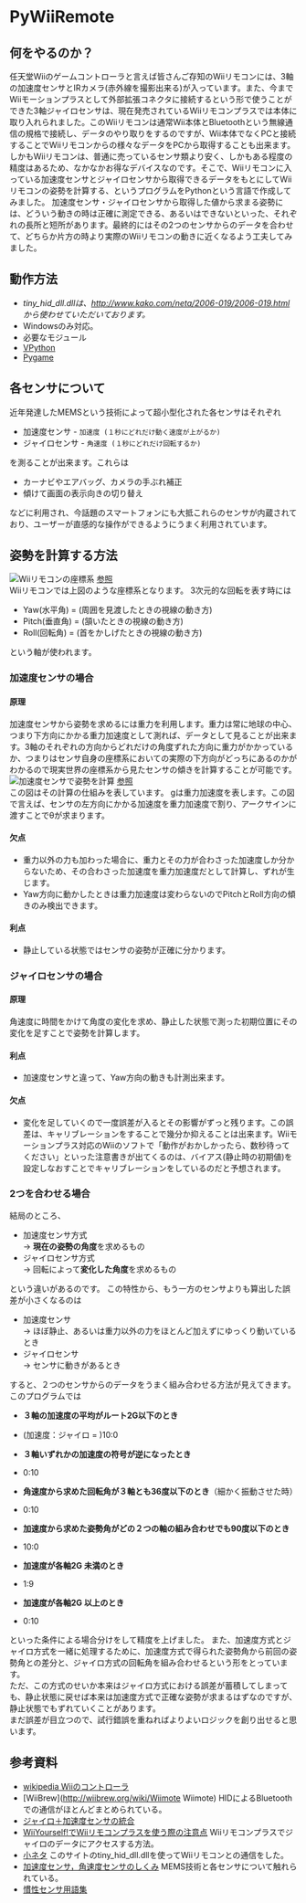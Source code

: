# PyWiiRemote

## 何をやるのか？
任天堂Wiiのゲームコントローラと言えば皆さんご存知のWiiリモコンには、3軸の加速度センサとIRカメラ(赤外線を撮影出来る)が入っています。また、今までWiiモーションプラスとして外部拡張コネクタに接続するという形で使うことができた3軸ジャイロセンサは、現在発売されているWiiリモコンプラスでは本体に取り入れられました。このWiiリモコンは通常Wii本体とBluetoothという無線通信の規格で接続し、データのやり取りをするのですが、Wii本体でなくPCと接続することでWiiリモコンからの様々なデータをPCから取得することも出来ます。しかもWiiリモコンは、普通に売っているセンサ類より安く、しかもある程度の精度はあるため、なかなかお得なデバイスなのです。そこで、Wiiリモコンに入っている加速度センサとジャイロセンサから取得できるデータをもとにしてWiiリモコンの姿勢を計算する、というプログラムをPythonという言語で作成してみました。
加速度センサ・ジャイロセンサから取得した値から求まる姿勢には、どういう動きの時は正確に測定できる、あるいはできないといった、それぞれの長所と短所があります。最終的にはその2つのセンサからのデータを合わせて、どちらか片方の時より実際のWiiリモコンの動きに近くなるよう工夫してみました。

## 動作方法
* *tiny_hid_dll.dllは、<http://www.kako.com/neta/2006-019/2006-019.html>から使わせていただいております。*
* Windowsのみ対応。
* 必要なモジュール
 * [VPython](http://vpython.org/)
 * [Pygame](http://pygame.org)


## 各センサについて
近年発達したMEMSという技術によって超小型化された各センサはそれぞれ

* 加速度センサ - `加速度 (１秒にどれだけ動く速度が上がるか)`
* ジャイロセンサ - `角速度 (１秒にどれだけ回転するか)`

を測ることが出来ます。これらは

* カーナビやエアバッグ、カメラの手ぶれ補正
* 傾けて画面の表示向きの切り替え

などに利用され、今話題のスマートフォンにも大抵これらのセンサが内蔵されており、ユーザーが直感的な操作ができるようにうまく利用されています。

## 姿勢を計算する方法
![Wiiリモコンの座標系](https://github.com/pheehs/PyWiiRemote/raw/master/coordinate_system.png "Wiiリモコンの座標系") [参照](http://www.cg-ya.net/i-media/wiiremote/spec.html)  
Wiiリモコンでは上図のような座標系となります。
3次元的な回転を表す時には

* Yaw(水平角) = (周囲を見渡したときの視線の動き方)
* Pitch(垂直角) = (頷いたときの視線の動き方)
* Roll(回転角) = (首をかしげたときの視線の動き方)

という軸が使われます。

### 加速度センサの場合
#### 原理
加速度センサから姿勢を求めるには重力を利用します。重力は常に地球の中心、つまり下方向にかかる重力加速度として測れば、データとして見ることが出来ます。3軸のそれぞれの方向からどれだけの角度ずれた方向に重力がかかっているか、つまりはセンサ自身の座標系においての実際の下方向がどっちにあるのかがわかるので現実世界の座標系から見たセンサの傾きを計算することが可能です。  
![加速度センサで姿勢を計算](https://github.com/pheehs/PyWiiRemote/raw/master/acc_sensor.png "加速度センサで姿勢を計算") [参照](http://www008.upp.so-net.ne.jp/funfly/adxl202.html)  
この図はその計算の仕組みを表しています。
gは重力加速度を表します。この図で言えば、センサの左方向にかかる加速度を重力加速度で割り、アークサインに渡すことでθが求まります。

#### 欠点
* 重力以外の力も加わった場合に、重力とその力が合わさった加速度しか分からないため、その合わさった加速度を重力加速度だとして計算し、ずれが生じます。
* Yaw方向に動かしたときは重力加速度は変わらないのでPitchとRoll方向の傾きのみ検出できます。

#### 利点
* 静止している状態ではセンサの姿勢が正確に分かります。

### ジャイロセンサの場合
#### 原理
角速度に時間をかけて角度の変化を求め、静止した状態で測った初期位置にその変化を足すことで姿勢を計算します。

#### 利点
* 加速度センサと違って、Yaw方向の動きも計測出来ます。

#### 欠点
* 変化を足していくので一度誤差が入るとその影響がずっと残ります。この誤差は、キャリブレーションをすることで幾分か抑えることは出来ます。Wiiモーションプラス対応のWiiのソフトで「動作がおかしかったら、数秒待ってください」といった注意書きが出てくるのは、バイアス(静止時の初期値)を設定しなおすことでキャリブレーションをしているのだと予想されます。

### 2つを合わせる場合
結局のところ、

* 加速度センサ方式  
 -> **現在の姿勢の角度**を求めるもの
* ジャイロセンサ方式  
 -> 回転によって**変化した角度**を求めるもの

という違いがあるのです。
この特性から、もう一方のセンサよりも算出した誤差が小さくなるのは

* 加速度センサ  
 -> ほぼ静止、あるいは重力以外の力をほとんど加えずにゆっくり動いているとき
* ジャイロセンサ  
 -> センサに動きがあるとき

すると、２つのセンサからのデータをうまく組み合わせる方法が見えてきます。
このプログラムでは

* **３軸の加速度の平均がルート2G以下のとき**  
 - (加速度：ジャイロ = )10:0
* **３軸いずれかの加速度の符号が逆になったとき**  
 - 0:10
* **角速度から求めた回転角が３軸とも36度以下のとき**（細かく振動させた時）  
 - 0:10
* **加速度から求めた姿勢角がどの２つの軸の組み合わせでも90度以下のとき**  
 - 10:0
* **加速度が各軸2G 未満のとき**  
 - 1:9
* **加速度が各軸2G 以上のとき**  
 - 0:10

といった条件による場合分けをして精度を上げました。
また、加速度方式とジャイロ方式を一緒に処理するために、加速度方式で得られた姿勢角から前回の姿勢角との差分と、ジャイロ方式の回転角を組み合わせるという形をとっています。  
ただ、この方式のせいか本来はジャイロ方式における誤差が蓄積してしまっても、静止状態に戻せば本来は加速度方式で正確な姿勢が求まるはずなのですが、静止状態でもずれていくことがあります。  
まだ誤差が目立つので、試行錯誤を重ねればよりよいロジックを創り出せると思います。

## 参考資料
* [wikipedia Wiiのコントローラ](http://ja.wikipedia.org/wiki/Wii%E3%81%AE%E3%82%B3%E3%83%B3%E3%83%88%E3%83%AD%E3%83%BC%E3%83%A9)
* [WiiBrew](http://wiibrew.org/wiki/Wiimote Wiimote)
HIDによるBluetoothでの通信がほとんどまとめられている。
* [ジャイロ＋加速度センサの統合](http://moyane.blog25.fc2.com/blog-entry-288.html)
* [WiiYourself!でWiiリモコンプラスを使う際の注意点](http://www.cg-ya.net/i-media/wiiremote/wiiyourself_wiiremoteplus.html)
Wiiリモコンプラスでジャイロのデータにアクセスする方法。
* [小ネタ](http://www.kako.com/neta/2006-019/2006-019.html)
このサイトのtiny_hid_dll.dllを使ってWiiリモコンとの通信をした。
* [加速度センサ，角速度センサのしくみ](http://www.cqpub.co.jp/dwm/contents/0117/dwm011700700.pdf)
MEMS技術と各センサについて触れられている。
* [慣性センサ用語集](http://www.xbow.jp/inertial.html)
